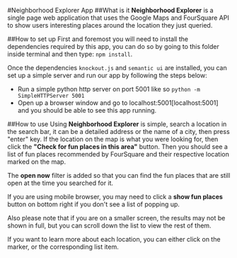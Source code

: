 #Neighborhood Explorer App
##What is it
**Neighborhood Explorer** is a single page web application that uses the Google Maps and FourSquare API to show users interesting places around the location they just queried.

##How to set up
First and foremost you will need to install the dependencies required by this app, you can do so by going to this folder inside terminal and then type: `npm install`.

Once the dependencies `knockout.js` and `semantic ui` are installed, you can set up a simple server and run our app by following the steps below:
* Run a simple python http server on port 5001 like so `python -m SimpleHTTPServer 5001`
* Open up a browser window and go to localhost:5001[localhost:5001] and you should be able to see this app running.

##How to use
Using **Neighborhood Explorer** is simple, search a location in the search bar, it can be a detailed address or the name of a city, then press "enter" key. If the location on the map is what you were looking for, then click the **"Check for fun places in this area"** button. Then you should see a list of fun places recommended by FourSquare and their respective location marked on the map.

The **open now** filter is added so that you can find the fun places that are still open at the time you searched for it.

If you are using mobile browser, you may need to click a **show fun places** button on bottom right if you don't see a list of popping up.

Also please note that if you are on a smaller screen, the results may not be shown in full, but you can scroll down the list to view the rest of them.

If you want to learn more about each location, you can either click on the marker, or the corresponding list item.
